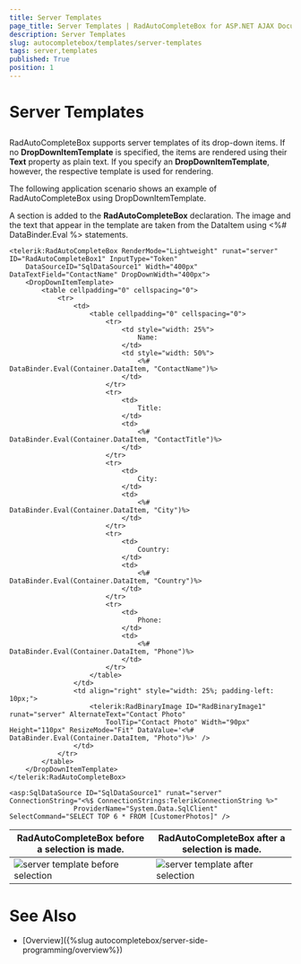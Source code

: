 ```yaml
---
title: Server Templates
page_title: Server Templates | RadAutoCompleteBox for ASP.NET AJAX Documentation
description: Server Templates
slug: autocompletebox/templates/server-templates
tags: server,templates
published: True
position: 1
---
```


# Server Templates



## 

RadAutoCompleteBox supports server templates of its drop-down items. If no **DropDownItemTemplate** is specified, the items are rendered using their **Text** property as plain text. If you specify an **DropDownItemTemplate**, however, the respective template is used for rendering.

The following application scenario shows an example of RadAutoCompleteBox using DropDownItemTemplate.

A <DropDownItemTemplate> section is added to the **RadAutoCompleteBox** declaration. The image and the text that appear in the template are taken from the DataItem using <%# DataBinder.Eval %> statements.

````ASPX
<telerik:RadAutoCompleteBox RenderMode="Lightweight" runat="server" ID="RadAutoCompleteBox1" InputType="Token"
	DataSourceID="SqlDataSource1" Width="400px" DataTextField="ContactName" DropDownWidth="400px">
	<DropDownItemTemplate>
		<table cellpadding="0" cellspacing="0">
			<tr>
				<td>
					<table cellpadding="0" cellspacing="0">
						<tr>
							<td style="width: 25%">
								Name:
							</td>
							<td style="width: 50%">
								<%# DataBinder.Eval(Container.DataItem, "ContactName")%>
							</td>
						</tr>
						<tr>
							<td>
								Title:
							</td>
							<td>
								<%# DataBinder.Eval(Container.DataItem, "ContactTitle")%>
							</td>
						</tr>
						<tr>
							<td>
								City:
							</td>
							<td>
								<%# DataBinder.Eval(Container.DataItem, "City")%>
							</td>
						</tr>
						<tr>
							<td>
								Country:
							</td>
							<td>
								<%# DataBinder.Eval(Container.DataItem, "Country")%>
							</td>
						</tr>
						<tr>
							<td>
								Phone:
							</td>
							<td>
								<%# DataBinder.Eval(Container.DataItem, "Phone")%>
							</td>
						</tr>
					</table>
				</td>
				<td align="right" style="width: 25%; padding-left: 10px;">
					<telerik:RadBinaryImage ID="RadBinaryImage1" runat="server" AlternateText="Contact Photo"
						ToolTip="Contact Photo" Width="90px" Height="110px" ResizeMode="Fit" DataValue='<%# DataBinder.Eval(Container.DataItem, "Photo")%>' />
				</td>
			</tr>
		</table>
	</DropDownItemTemplate>
</telerik:RadAutoCompleteBox>

<asp:SqlDataSource ID="SqlDataSource1" runat="server" ConnectionString="<%$ ConnectionStrings:TelerikConnectionString %>"
				ProviderName="System.Data.SqlClient" SelectCommand="SELECT TOP 6 * FROM [CustomerPhotos]" />
````




|  **RadAutoCompleteBox** before a selection is made. |  **RadAutoCompleteBox** after a selection is made. |
| ------ | ------ |
|![server template before selection](images/server_template_before_selection.png)|![server template after selection](images/server_template_after_selection.png)|

# See Also

 * [Overview]({%slug autocompletebox/server-side-programming/overview%})
